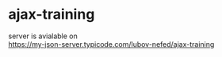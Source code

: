 # ajax-training  
server is avialable on  
https://my-json-server.typicode.com/lubov-nefed/ajax-training
